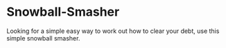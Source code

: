 # Snowball-Smasher
Looking for a simple easy way to work out how to clear your debt, use this simple snowball smasher.

